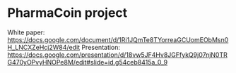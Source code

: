 # PharmaCoin project
White paper: https://docs.google.com/document/d/1Ri1JQmTe8TYorreaGCUomEObMsn0H_LNCXZeHcj2W84/edit
Presentation: https://docs.google.com/presentation/d/18vw5JF4Hv8JGFfykQ9j07njN0TRG470yOPvyHNOPe8M/edit#slide=id.g54ceb8415a_0_9